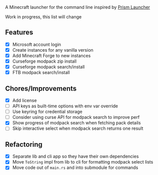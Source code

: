 A Minecraft launcher for the command line inspired by [Prism Launcher](https://prismlauncher.org/)

Work in progress, this list will change

## Features

- [x] Microsoft account login
- [x] Create instances for any vanilla version
- [x] Add Minecraft Forge to new instances
- [x] Curseforge modpack zip install
- [x] Curseforge modpack search/install
- [x] FTB modpack search/install

## Chores/Improvements

- [x] Add license
- [ ] API keys as built-time options with env var override
- [ ] Use keyring for credential storage
- [ ] Consider using curse API for modpack search to improve perf
- [x] Show progress of modpack search when fetching pack details
- [ ] Skip interactive select when modpack search returns one result

## Refactoring

- [x] Separate lib and cli app so they have their own dependencies
- [x] Move `ToString` impl from lib to cli for formatting modpack select lists
- [x] Move code out of `main.rs` and into submodule for commands
